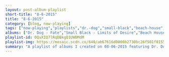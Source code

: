 ```yaml
---
layout: post-album-playlist
short-title: "8-6-2015"
title: "8-6-2015"
category: [blog, now-playing]
tags: ["now-playing","playlists","dr.-dog","small-black","beach-house","various-artists","the-maccabees","generationals","various-artists","hatebreed","various-artists"]
albums: ["Dr. Dog - Fate","Small Black - Limits of Desire","Beach House - Beach House","Various Artists - The Ultimate Bobby Darin","The Maccabees - Marks To Prove It","Generationals - Lucky Numbers EP","Various Artists - Run the Jewels 2","Hatebreed - For The Lions","Various Artists - Visions"]
playlist-id: 0QvXIQ7lRqDBkgQ1UWDMdM
playlist-img: https://mosaic.scdn.co/640/ab67616d0000b2730bc26f501f81557716a4a098ab67616d0000b27332ca9d1b933d95925e170c90ab67616d0000b27372c5265c12fd8effdc006b75ab67616d0000b273c8f5cb38a83a0a104a0b9d98
summary: "A playlist of albums I created on 08-06-2015 featuring Dr. Dog, Small Black, Beach House, Various Artists, The Maccabees, Generationals, Various Artists, Hatebreed, and Various Artists"
---
```

